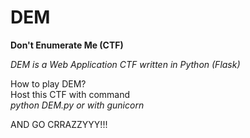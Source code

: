 # DEM
<b>Don't Enumerate Me (CTF)</b><p><i>DEM is a Web Application CTF written in Python (Flask)</i></p><p>How to play DEM?<br>Host this CTF with command<br><i>python DEM.py or with gunicorn</i></p><p>AND GO CRRAZZYYY!!!<br></p>
